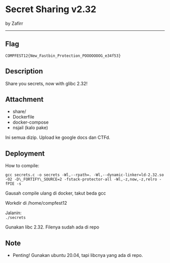 # Secret Sharing v2.32

by Zafirr 

---

## Flag

```
COMPFEST12{New_Fastbin_Protection_POOOOOOOG_e34f53}
```

## Description
Share you secrets, now with glibc 2.32!


## Attachment

* share/
* Dockerfile
* docker-compose
* nsjail (kalo pake)

Ini semua dizip. Upload ke google docs dan CTFd.

## Deployment
How to compile:

`gcc secrets.c -o secrets -Wl,--rpath=. -Wl,--dynamic-linker=ld-2.32.so -O2 -D\_FORTIFY\_SOURCE=2 -fstack-protector-all -Wl,-z,now,-z,relro -fPIE -s`<br>

Gausah compile ulang di docker, takut beda gcc

Workdir di /home/compfest12

Jalanin:<br>
`./secrets`

Gunakan libc 2.32. Filenya sudah ada di repo

## Note
* Penting! Gunakan ubuntu 20.04, tapi libcnya yang ada di repo.